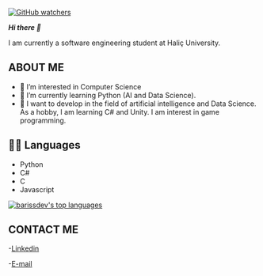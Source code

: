 [![GitHub watchers](https://img.shields.io/github/watchers/Naereen/StrapDown.js.svg?style=social&label=Watch&maxAge=2592000)](https://GitHub.com/Naereen/StrapDown.js/watchers/)

 
 ***Hi there 👋***
 
 I am currently a software engineering student at Haliç University.

## ABOUT ME
- 👀 I’m interested in Computer Science
- 🌱 I’m currently learning Python (AI and Data Science).
- 💞️ I want to develop in the field of artificial intelligence and Data Science. As a hobby, I am learning C# and Unity. I am interest in game programming.

## 🧑‍💻 Languages
- Python
- C#
- C
- Javascript


  

[![barissdev's top languages](https://github-readme-stats.vercel.app/api/top-langs/?username=barissdev&theme=blue-green)](https://github.com/anuraghazra/github-readme-stats)









## CONTACT ME

-[Linkedin](https://www.linkedin.com/in/bar%C4%B1%C5%9F-demiro%C4%9F-7b9985214/)

-[E-mail](barissdemirog@gmail.com)




<!---
barissdev/barissdev is a ✨ special ✨ repository because its `README.md` (this file) appears on your GitHub profile.
You can click the Preview link to take a look at your changes.
--->
